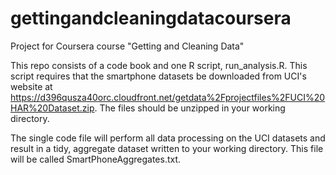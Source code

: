 # gettingandcleaningdatacoursera
Project for Coursera course "Getting and Cleaning Data"

This repo consists of a code book and one R script, run_analysis.R.  This script requires that the smartphone datasets be downloaded from UCI's website at https://d396qusza40orc.cloudfront.net/getdata%2Fprojectfiles%2FUCI%20HAR%20Dataset.zip.  The files should be unzipped in your working directory.

The single code file will perform all data processing on the UCI datasets and result in a tidy, aggregate dataset written to your working directory.  This file will be called SmartPhoneAggregates.txt.
